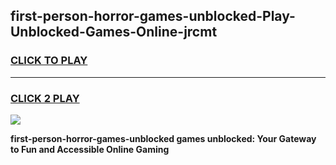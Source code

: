 
## first-person-horror-games-unblocked-Play-Unblocked-Games-Online-jrcmt
<h3>
<a href="https://premium76.site?title=first-person-horror-games-unblocked&ref=25A">CLICK TO PLAY</a></h3>
<hr>

<h3>
<a href="https://premium76.site?title=first-person-horror-games-unblocked&ref=25A">CLICK 2 PLAY</a>
  
</h3>

<a href="https://premium76.site?title=first-person-horror-games-unblocked&ref=25A"><img src="https://clearcache.store/games.png"></a>


**first-person-horror-games-unblocked games unblocked: Your Gateway to Fun and Accessible Online Gaming**
